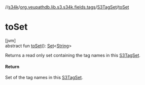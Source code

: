 //[s34k](../../../index.md)/[org.veupathdb.lib.s3.s34k.fields.tags](../index.md)/[S3TagSet](index.md)/[toSet](to-set.md)

# toSet

[jvm]\
abstract fun [toSet](to-set.md)(): [Set](https://kotlinlang.org/api/latest/jvm/stdlib/kotlin.collections/-set/index.html)&lt;[String](https://kotlinlang.org/api/latest/jvm/stdlib/kotlin/-string/index.html)&gt;

Returns a read only set containing the tag names in this [S3TagSet](index.md).

#### Return

Set of the tag names in this [S3TagSet](index.md).
